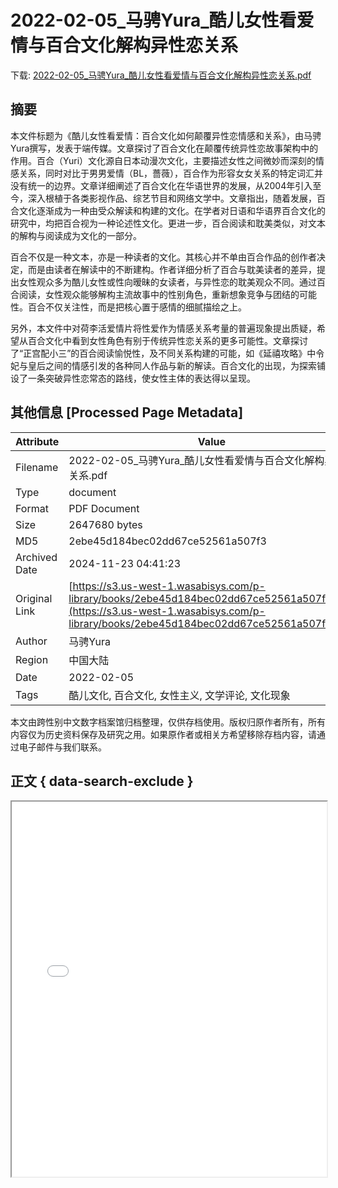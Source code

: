 # 2022-02-05_马骋Yura_酷儿女性看爱情与百合文化解构异性恋关系

<!-- tcd_download_link -->
下载: [2022-02-05_马骋Yura_酷儿女性看爱情与百合文化解构异性恋关系.pdf](2022-02-05_马骋Yura_酷儿女性看爱情与百合文化解构异性恋关系.pdf)
<!-- tcd_download_link_end -->

## 摘要

<!-- tcd_abstract -->
本文件标题为《酷儿女性看爱情：百合文化如何颠覆异性恋情感和关系》，由马骋Yura撰写，发表于端传媒。文章探讨了百合文化在颠覆传统异性恋故事架构中的作用。百合（Yuri）文化源自日本动漫次文化，主要描述女性之间微妙而深刻的情感关系，同时对比于男男爱情（BL，薔薇），百合作为形容女女关系的特定词汇并没有统一的边界。文章详细阐述了百合文化在华语世界的发展，从2004年引入至今，深入根植于各类影视作品、综艺节目和网络文学中。文章指出，随着发展，百合文化逐渐成为一种由受众解读和构建的文化。在学者对日语和华语界百合文化的研究中，均把百合视为一种论述性文化。更进一步，百合阅读和耽美类似，对文本的解构与阅读成为文化的一部分。

百合不仅是一种文本，亦是一种读者的文化。其核心并不单由百合作品的创作者决定，而是由读者在解读中的不断建构。作者详细分析了百合与耽美读者的差异，提出女性观众多为酷儿女性或性向暧昧的女读者，与异性恋的耽美观众不同。通过百合阅读，女性观众能够解构主流故事中的性别角色，重新想象竞争与团结的可能性。百合不仅关注性，而是把核心置于感情的细腻描绘之上。

另外，本文件中对荷李活爱情片将性爱作为情感关系考量的普遍现象提出质疑，希望从百合文化中看到女性角色有别于传统异性恋关系的更多可能性。文章探讨了“正宫配小三”的百合阅读愉悦性，及不同关系构建的可能，如《延禧攻略》中令妃与皇后之间的情感引发的各种同人作品与新的解读。百合文化的出现，为探索铺设了一条突破异性恋常态的路线，使女性主体的表达得以呈现。

<!-- tcd_abstract_end -->

## 其他信息 [Processed Page Metadata]

| Attribute       | Value                                  |
|-----------------|----------------------------------------|
| Filename        | 2022-02-05_马骋Yura_酷儿女性看爱情与百合文化解构异性恋关系.pdf                             |
| Type            | document                                 |
| Format          | PDF Document                               |
| Size            | 2647680 bytes                           |
| MD5             | 2ebe45d184bec02dd67ce52561a507f3                                  |
| Archived Date   | 2024-11-23 04:41:23                             |
| Original Link   | [https://s3.us-west-1.wasabisys.com/p-library/books/2ebe45d184bec02dd67ce52561a507f3.pdf](https://s3.us-west-1.wasabisys.com/p-library/books/2ebe45d184bec02dd67ce52561a507f3.pdf)                         |
| Author          | 马骋Yura                               |
| Region          | 中国大陆                               |
| Date            | 2022-02-05                                 |
| Tags            | 酷儿文化, 百合文化, 女性主义, 文学评论, 文化现象                                 |

本文由跨性别中文数字档案馆归档整理，仅供存档使用。版权归原作者所有，所有内容仅为历史资料保存及研究之用。如果原作者或相关方希望移除存档内容，请通过电子邮件与我们联系。

## 正文 { data-search-exclude }

<!-- tcd_main_text -->
<iframe src="../2022-02-05_马骋Yura_酷儿女性看爱情与百合文化解构异性恋关系.pdf" width="100%" height="600px">
    <p>无法显示PDF，请下载查看。</p>
</iframe>
<!-- tcd_main_text_end -->

